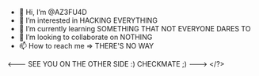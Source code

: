 - 👋 Hi, I’m @AZ3FU4D
- 👀 I’m interested in HACKING EVERYTHING
- 🌱 I’m currently learning SOMETHING THAT NOT EVERYONE DARES TO
- 💞️ I’m looking to collaborate on NOTHING
- 📫 How to reach me => THERE'S NO WAY

<---
SEE YOU ON THE OTHER SIDE :) CHECKMATE ;)
--->
</?>
